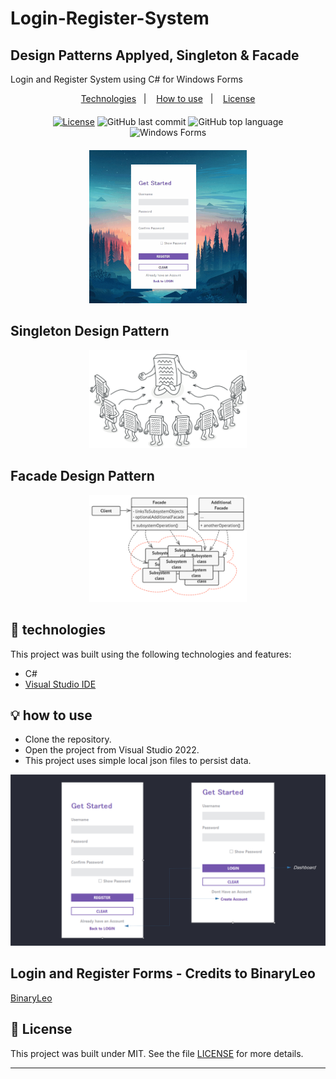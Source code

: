 # Login-Register-System

## Design Patterns Applyed, Singleton & Facade 

Login and Register System using C# for Windows Forms

<p align="center">
  <a href="#-technologies">Technologies</a>&nbsp;&nbsp;&nbsp;|&nbsp;&nbsp;&nbsp;
  <a href="#-how-to-use">How to use</a>&nbsp;&nbsp;&nbsp;|&nbsp;&nbsp;&nbsp;
  <a href="#-license">License</a>
</p>
<div align="center" style="margin: 20px; text-align: center">

  [![License](http://img.shields.io/:license-mit-blue.svg?style=flat-square)](https://github.com/ernestocasanova/LoginRegisterSystem/blob/main/LICENSE)
  ![GitHub last commit](https://img.shields.io/github/last-commit/ernestocasanova/LoginRegisterSystem?style=flat-square)
  ![GitHub top language](https://img.shields.io/github/languages/top/ernestocasanova/LoginRegisterSystem?style=flat-square)
![Windows Forms](https://img.shields.io/badge/Windows%20Forms-Functional-green)

</div>

<div align="center">
    <img src="https://raw.githubusercontent.com/ernestocasanova/LoginRegisterSystem/87ac8fd94ecd896d60197f10452c57ba85cb31ee/Docs/project_animation.gif" width="50%" height="50%">
</div>

## Singleton Design Pattern

<div align="center"><img src="https://raw.githubusercontent.com/ernestocasanova/LoginRegisterSystem/e1882e821f96e71eec2d5ced7c0821c98d724dcb/Docs/singleton.png" width=50% height=50%></div>

## Facade Design Pattern

<div align="center"><img src="https://raw.githubusercontent.com/ernestocasanova/LoginRegisterSystem/210c9fa9a61647b772423d8402c8e29a5750efe8/Docs/facade_diagram.png" width=50% height=50%></div>

## 🧪 technologies

This project was built using the following technologies and features:

- C#
- [Visual Studio IDE](https://visualstudio.microsoft.com)

## 💡 how to use

- Clone the repository.
- Open the project from Visual Studio 2022.
- This project uses simple local json files to persist data.

![system](https://raw.githubusercontent.com/ernestocasanova/LoginRegisterSystem/c65e84d48acd82a4b5848adf17693aaa97972a7b/Docs/auth_screens.png)

## Login and Register Forms - Credits to BinaryLeo 

[BinaryLeo](https://github.com/BinaryLeo/csharp_signin_signup_system)

## 📄 License

This project was built under MIT. See the file [LICENSE](LICENSE) for more details.

---
